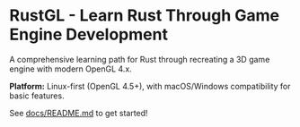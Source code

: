 # RustGL - Learn Rust Through Game Engine Development

A comprehensive learning path for Rust through recreating a 3D game engine with modern OpenGL 4.x.

**Platform:** Linux-first (OpenGL 4.5+), with macOS/Windows compatibility for basic features.

See [docs/README.md](./docs/README.md) to get started!
